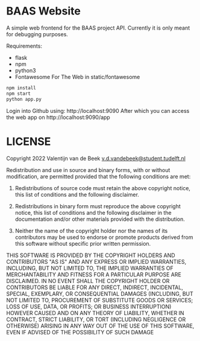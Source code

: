 BAAS Website
======

A simple web frontend for the BAAS project API. Currently it is only
meant for debugging purposes.

Requirements:
- flask
- npm
- python3
- Fontawesome For The Web in static/fontawesome

```bash
npm install
npm start
python app.py
```

Login into Github using: http://localhost:9090 
After which you can access the web app on http://localhost:9090/app

LICENSE
======

Copyright 2022 Valentijn van de Beek <v.d.vandebeek@student.tudelft.nl>

Redistribution and use in source and binary forms, with or without modification, are permitted provided that the following conditions are met:

1. Redistributions of source code must retain the above copyright notice, this list of conditions and the following disclaimer.

2. Redistributions in binary form must reproduce the above copyright notice, this list of conditions and the following disclaimer in the documentation and/or other materials provided with the distribution.

3. Neither the name of the copyright holder nor the names of its contributors may be used to endorse or promote products derived from this software without specific prior written permission.

THIS SOFTWARE IS PROVIDED BY THE COPYRIGHT HOLDERS AND CONTRIBUTORS "AS IS" AND ANY EXPRESS OR IMPLIED WARRANTIES, INCLUDING, BUT NOT LIMITED TO, THE IMPLIED WARRANTIES OF MERCHANTABILITY AND FITNESS FOR A PARTICULAR PURPOSE ARE DISCLAIMED. IN NO EVENT SHALL THE COPYRIGHT HOLDER OR CONTRIBUTORS BE LIABLE FOR ANY DIRECT, INDIRECT, INCIDENTAL, SPECIAL, EXEMPLARY, OR CONSEQUENTIAL DAMAGES (INCLUDING, BUT NOT LIMITED TO, PROCUREMENT OF SUBSTITUTE GOODS OR SERVICES; LOSS OF USE, DATA, OR PROFITS; OR BUSINESS INTERRUPTION) HOWEVER CAUSED AND ON ANY THEORY OF LIABILITY, WHETHER IN CONTRACT, STRICT LIABILITY, OR TORT (INCLUDING NEGLIGENCE OR OTHERWISE) ARISING IN ANY WAY OUT OF THE USE OF THIS SOFTWARE, EVEN IF ADVISED OF THE POSSIBILITY OF SUCH DAMAGE
